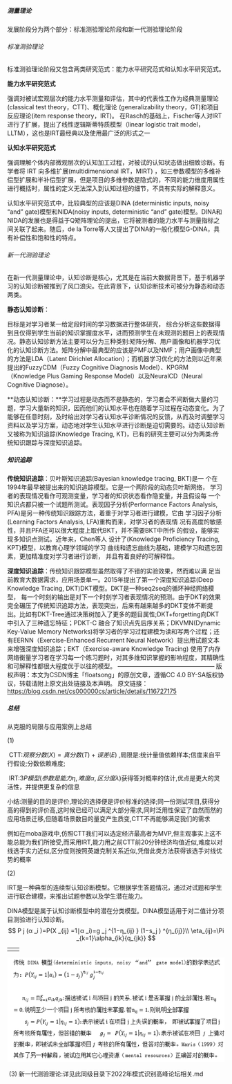 ##### 测量理论 #####

发展阶段分为两个部分：标准测验理论阶段和新一代测验理论阶段

###### 标准测验理论 ######

标准测验理论阶段又包含两类研究范式：能力水平研究范式和认知水平研究范式。

**能力水平研究范式**

强调对被试宏观层次的能力水平测量和评估，其中的代表性工作为经典测量理论(classical test theory，CTT)、概化理论 (generalizability theory，GT)和项目反应理论(item response theory，IRT)。
		在Rasch的基础上，Fischer等人对IRT进行了扩展，提出了线性逻辑斯蒂特质模型（linear logistic trait model，LLTM），这也是IRT最经典以及使用最广泛的形式之一

**认知水平研究范式**


强调理解个体内部微观层次的认知加工过程，对被试的认知状态做出细致诊断。有学者将 IRT 向多维扩展(multidimensional IRT，MIRT) ，如三参数模型的多维补偿型扩展和半补偿型扩展，但是项目的多维参数是隐式的，不同的能力维度用属性进行概括时，属性的定义无法深入到认知过程的细节，不具有实际的解释意义。

认知水平研究范式中，比较典型的应该是DINA (deterministic inputs, noisy “and” gate)模型和NIDA(noisy inputs, deterministic “and” gate)模型。DINA和NIDA的发展也是得益于Q矩阵理论的提出，它将被测者的能力水平与测量指标之间关联了起来。随后，de la Torre等人又提出了DINA的一般化模型G-DINA，具有补偿性和饱和性的特点。

###### 新一代测验理论 ######

在新一代测量理论中，认知诊断是核心，尤其是在当前大数据背景下，基于机器学习的认知诊断被推到了风口浪尖。在此背景下，认知诊断技术可被分为静态和动态两类。

**静态认知诊断**：

目标是对学习者某一给定段时间的学习数据进行整体研究， 综合分析这些数据得到且仅得到学生当前的知识掌握度水平，进而预测学生在未观测的题目上的表现情况。静态认知诊断方法主要可以分为三种类别:矩阵分解、用户画像和机器学习优化的认知诊断方法。矩阵分解中最典型的应该是PMF以及NMF；用户画像中典型的方法是LDA（Latent Dirichlet Allocation）；而机器学习优化的方法则以近年来提出的FuzzyCDM（Fuzzy Cognitive Diagnosis Model）、KPGRM（Knowledge Plus Gaming Response Model）以及NeuralCD（Neural Cognitive Diagnose）。

**动态认知诊断：**学习过程是动态而不是静态的，学习者会不间断做大量的习题，学习大量新的知识，因而他们的认知水平也在随着学习过程在动态变化。为了能够在任意时刻，及时给出对学习者认知水平诊断情况的反馈，从而及时调整学习资料以及学习方案，动态地对学生认知水平进行诊断是迫切需要的。动态认知诊断又被称为知识追踪(Knowledge Tracing, KT)，已有的研究主要可以分为两类:传统知识跟踪与深度知识追踪。

##### 知识追踪 #####

**传统知识追踪**：贝叶斯知识追踪(Bayesian knowledge tracing, BKT)是一 个在1994年最早被提出来的知识追踪模型。它是一个两阶段的动态贝叶斯网络， 学习者的表现情况看作可观测变量，学习者的知识状态看作隐变量，并且假设每 一个知识点都只被一个试题所测试。表现因子分析(Performance Factors Analysis, PFA)是另一种传统知识跟踪方法，着重于对学习者进行建模，它由 学习因子分析(Learning Factors Analysis, LFA)重构而来，对学习者的表现情 况有高度的敏感性，并且PFA还可以很大程度上取代BKT，并不需要BKT中所作 的假设，能够实现多知识点测试。近年来，Chen等人 设计了(Knowledge Proficiency Tracing, KPT)模型，以教育心理学领域的学习 曲线和遗忘曲线为基础，建模学习和遗忘因素，更加精准度对学习者进行诊断， 并且有着良好的可解释性。

**深度知识追踪**：传统知识跟踪模型虽然取得了不错的实验效果，然而难以满 足当前教育大数据需求，应用场景单一。2015年提出了第一个深度知识追踪(Deep Knowledge Tracing, DKT)DKT模型。DKT是一种seq2seq的循环神经网络模型， 每一个时刻的输出是对下一个时刻学习者表现情况的预测。由于DKT的效果完全碾压了传统知识追踪方法，表现突出，后来有越来越多的DKT变体不断提出。比如有DKT-Tree通过决策树加入了更多的题目属性;DKT+forgetting向DKT中引入了三种遗忘特征；PDKT-C 融合了知识点先后序关系；DKVMN(Dynamic Key-Value Memory Networks)将学习者的学习过程建模为读和写两个过程；还有EERNN（Exercise-Enhanced Recurrent Neural Network）提出用试题文本来增强深度知识追踪；EKT（Exercise-aware Knowledge Tracing) 使用了内存网络衡量学习者在学习每一个练习题时，对其多维知识掌握的影响程度，其精确性和可解释性都很大程度优于以往的模型。
————————————————
版权声明：本文为CSDN博主「floatsong」的原创文章，遵循CC 4.0 BY-SA版权协议，转载请附上原文出处链接及本声明。
原文链接：https://blog.csdn.net/cs000000cs/article/details/116727175

##### 总结 #####

从克服的局限与应用案例上总结

(1)

​	CTT:$观察分数(X)=真分数(T)+误差(E)$ ,局限是:统计量值依赖样本;信度来自平行假设;分数依赖难度;

​	IRT:$3P模型(参数是能力\eta,难度\alpha,区分度\lambda$)获得答对概率的估计,优点是更大的灵活性，并提供更复杂的信息

小结:测量的目的是评价,理论的选择便是评价标准的选择;同一份测试项目,获得分高的得到的评价高,这时候已经可以满足大部分需求,同时泛用性保证了自然而然的应用场景迁移,但随着场景数目的量变产生质变,CTT不再能够满足我们的需求

​		例如在moba游戏中,仿照CTT我们可以选定经济最高者为MVP,但主观事实上这不能总能为我们所接受,而采用IRT,能力用之前CTT前20分钟经济均值近似,难度以对线选手实力近似,区分度则按照英雄克制关系近似,凭借此类方法获得该选手对线优势的概率

(2)

IRT是一种典型的连续型认知诊断模型。它根据学生答题情况，通过对试题和学生进行联合建模，来推出试题参数以及学生潜在能力。

DINA模型是属于认知诊断模型中的潜在分类模型。DINA模型适用于对二值计分项目测验进行认知诊断。
$$
P 
j (α 
_i​	)=P(X _{ij}
​	 =1∣α 
_i
​	
 )=g _j
^{1−η_{ij} }
 (1−s_j
​	) 
^{η_{ij}}
​\\
\eta_{ij}=\Pi _{k=1}\alpha_{ik}{q_{jk}}
$$

|      |      |
| ---- | ---- |
|      |      |

![DINA](https://raw.githubusercontent.com/LSGE271828/typoraImg/master/img/DINA.png)

​	(3) 新一代测验理论:详见此同级目录下2022年模式识别高峰论坛相关.md

